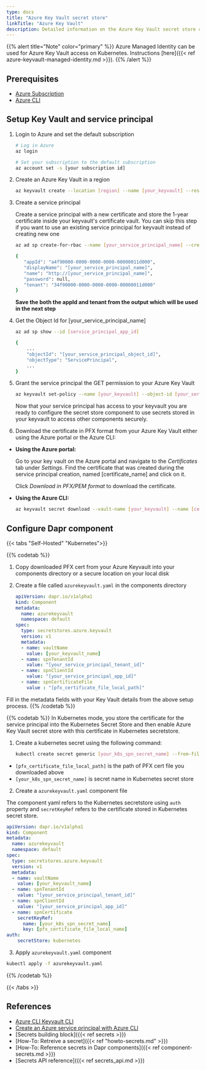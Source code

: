 ```yaml
---
type: docs
title: "Azure Key Vault secret store"
linkTitle: "Azure Key Vault"
description: Detailed information on the Azure Key Vault secret store component
---
```


{{% alert title="Note" color="primary" %}}
Azure Managed Identity can be used for Azure Key Vault access on Kubernetes. Instructions [here]({{< ref azure-keyvault-managed-identity.md >}}).
{{% /alert %}}

## Prerequisites

- [Azure Subscription](https://azure.microsoft.com/en-us/free/)
- [Azure CLI](https://docs.microsoft.com/en-us/cli/azure/install-azure-cli?view=azure-cli-latest)

## Setup Key Vault and service principal

1. Login to Azure and set the default subscription

    ```bash
    # Log in Azure
    az login
    
    # Set your subscription to the default subscription
    az account set -s [your subscription id]
    ```

2. Create an Azure Key Vault in a region

     ```bash
     az keyvault create --location [region] --name [your_keyvault] --resource-group [your resource group]
     ```

3. Create a service principal

    Create a service principal with a new certificate and store the 1-year certificate inside your keyvault's certificate vault. You can skip this step if you want to use an existing service principal for keyvault instead of creating new one

    ```bash
    az ad sp create-for-rbac --name [your_service_principal_name] --create-cert --cert [certificate_name] --keyvault [your_keyvault] --skip-assignment --years 1
    
    {
       "appId": "a4f90000-0000-0000-0000-00000011d000",
       "displayName": "[your_service_principal_name]",
       "name": "http://[your_service_principal_name]",
       "password": null,
       "tenant": "34f90000-0000-0000-0000-00000011d000"
    }
    ```

    **Save the both the appId and tenant from the output which will be used in the next step**

4. Get the Object Id for [your_service_principal_name]

    ```bash
    az ad sp show --id [service_principal_app_id]
    
    {
        ...
        "objectId": "[your_service_principal_object_id]",
        "objectType": "ServicePrincipal",
        ...
    }
    ```

5. Grant the service principal the GET permission to your Azure Key Vault

    ```bash
    az keyvault set-policy --name [your_keyvault] --object-id [your_service_principal_object_id] --secret-permissions get
    ```

    Now that your service principal has access to your keyvault you are ready to configure the secret store component to use secrets stored in your keyvault to access     other components securely.

6. Download the certificate in PFX format from your Azure Key Vault either using the Azure portal or the Azure CLI:

- **Using the Azure portal:**

  Go to your key vault on the Azure portal and navigate to the *Certificates* tab under *Settings*. Find the certificate that was created during the service principal creation, named [certificate_name] and click on it.

  Click *Download in PFX/PEM format* to download the certificate.

- **Using the Azure CLI:**

   ```bash
   az keyvault secret download --vault-name [your_keyvault] --name [certificate_name] --encoding base64 --file [certificate_name].pfx
   ```

## Configure Dapr component

{{< tabs "Self-Hosted" "Kubernetes">}}

{{% codetab %}}
1. Copy downloaded PFX cert from your Azure Keyvault into your components directory or a secure location on your local disk

2. Create a file called `azurekeyvault.yaml` in the components directory

    ```yaml
    apiVersion: dapr.io/v1alpha1
    kind: Component
    metadata:
      name: azurekeyvault
      namespace: default
    spec:
      type: secretstores.azure.keyvault
      version: v1
      metadata:
      - name: vaultName
        value: [your_keyvault_name]
      - name: spnTenantId
        value: "[your_service_principal_tenant_id]"
      - name: spnClientId
        value: "[your_service_principal_app_id]"
      - name: spnCertificateFile
        value : "[pfx_certificate_file_local_path]"
    ```

Fill in the metadata fields with your Key Vault details from the above setup process.
{{% /codetab %}}

{{% codetab %}}
In Kubernetes mode, you store the certificate for the service principal into the Kubernetes Secret Store and then enable Azure Key Vault secret store with this certificate in Kubernetes secretstore.

1. Create a kubernetes secret using the following command:

   ```bash
   kubectl create secret generic [your_k8s_spn_secret_name] --from-file=[pfx_certificate_file_local_path]
   ```

- `[pfx_certificate_file_local_path]` is the path of PFX cert file you downloaded above
- `[your_k8s_spn_secret_name]` is secret name in Kubernetes secret store

2. Create a `azurekeyvault.yaml` component file

The component yaml refers to the Kubernetes secretstore using `auth` property and  `secretKeyRef` refers to the certificate stored in Kubernetes secret store.

```yaml
apiVersion: dapr.io/v1alpha1
kind: Component
metadata:
  name: azurekeyvault
  namespace: default
spec:
  type: secretstores.azure.keyvault
  version: v1
  metadata:
  - name: vaultName
    value: [your_keyvault_name]
  - name: spnTenantId
    value: "[your_service_principal_tenant_id]"
  - name: spnClientId
    value: "[your_service_principal_app_id]"
  - name: spnCertificate
    secretKeyRef:
      name: [your_k8s_spn_secret_name]
      key: [pfx_certificate_file_local_name]
auth:
    secretStore: kubernetes
```

3. Apply `azurekeyvault.yaml` component

```bash
kubectl apply -f azurekeyvault.yaml
```
{{% /codetab %}}

{{< /tabs >}}

## References

- [Azure CLI Keyvault CLI](https://docs.microsoft.com/en-us/cli/azure/keyvault?view=azure-cli-latest#az-keyvault-create)
- [Create an Azure service principal with Azure CLI](https://docs.microsoft.com/en-us/cli/azure/create-an-azure-service-principal-azure-cli?view=azure-cli-latest)
- [Secrets building block]({{< ref secrets >}})
- [How-To: Retreive a secret]({{< ref "howto-secrets.md" >}})
- [How-To: Reference secrets in Dapr components]({{< ref component-secrets.md >}})
- [Secrets API reference]({{< ref secrets_api.md >}})